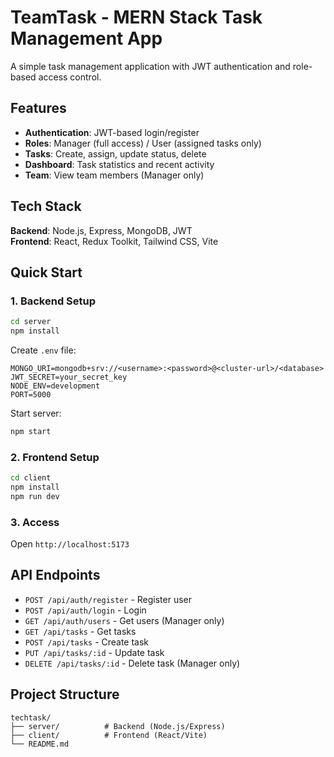 # TeamTask - MERN Stack Task Management App

A simple task management application with JWT authentication and role-based access control.

## Features

- **Authentication**: JWT-based login/register
- **Roles**: Manager (full access) / User (assigned tasks only)
- **Tasks**: Create, assign, update status, delete
- **Dashboard**: Task statistics and recent activity
- **Team**: View team members (Manager only)

## Tech Stack

**Backend**: Node.js, Express, MongoDB, JWT  
**Frontend**: React, Redux Toolkit, Tailwind CSS, Vite

## Quick Start

### 1. Backend Setup

```bash
cd server
npm install
```

Create `.env` file:

```env
MONGO_URI=mongodb+srv://<username>:<password>@<cluster-url>/<database>
JWT_SECRET=your_secret_key
NODE_ENV=development
PORT=5000
```

Start server:

```bash
npm start
```

### 2. Frontend Setup

```bash
cd client
npm install
npm run dev
```

### 3. Access

Open `http://localhost:5173`

## API Endpoints

- `POST /api/auth/register` - Register user
- `POST /api/auth/login` - Login
- `GET /api/auth/users` - Get users (Manager only)
- `GET /api/tasks` - Get tasks
- `POST /api/tasks` - Create task
- `PUT /api/tasks/:id` - Update task
- `DELETE /api/tasks/:id` - Delete task (Manager only)

## Project Structure

```
techtask/
├── server/          # Backend (Node.js/Express)
├── client/          # Frontend (React/Vite)
└── README.md
```
